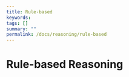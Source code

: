 ```yaml
---
title: Rule-based
keywords:
tags: []
summary: ""
permalink: /docs/reasoning/rule-based
---
```


# Rule-based Reasoning
